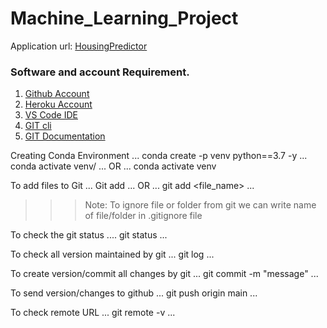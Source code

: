 # Machine_Learning_Project

Application url:
[HousingPredictor](https://ml-regression-app.herokuapp.com/)

### Software and account Requirement.
1. [Github Account](https://github.com)
2. [Heroku Account](https://dashboard.heroku.com/login)
3. [VS Code IDE](https://code.visualstudio.com/download)
4. [GIT cli](https://git-scm.com/downloads)
5. [GIT Documentation](https://git-scm.com/docs/gittutorial)


Creating Conda Environment
...
conda create -p venv python==3.7 -y
...
conda activate venv/
...
OR
...
conda activate venv

To add files to Git
...
Git add
...
OR
...
git add <file_name>
...

>>>Note: To ignore file or folder from git we can write name of file/folder in .gitignore file

To check the git status
....
git status
...

To check all version maintained by git
...
git log
...

To create version/commit all changes by git
...
git commit -m "message"
...

To send version/changes to github
...
git push origin main
...

To check remote URL
...
git remote -v
...
